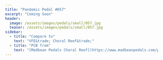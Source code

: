 ```yaml
---
title: "Pandemic Pedal #057"
excerpt: "Coming Soon"
header:
  image: /assets/images/pedals/small/057.jpg
  teaser: /assets/images/pedals/small/057.jpg
sidebar:
  - title: "Compare to"
    text: "VFE&trade; Choral Reef&trade;"
  - title: "PCB from"
    text: "[Madbean Pedals Choral Reef](https://www.madbeanpedals.com/projects/index.html)"
---
```



